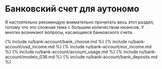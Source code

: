 # Банковский счет для аутономо

Я настоятельно рекомендую внимательно прочитать весь этот раздел, потому что это сложная тема с большим количеством
нюансов. У многих возникают вопросы, касающиеся банковского счета.

{% include ru/bank-account/bank_choose.md %}
{% include ru/bank-account/usd_income.md %}
{% include ru/bank-account/eur_income.md %}
{% include ru/bank-account/account_usage.md %}
{% include ru/bank-account/modelo_036.md %}
{% include ru/bank-account/bank_deposits.md %}
